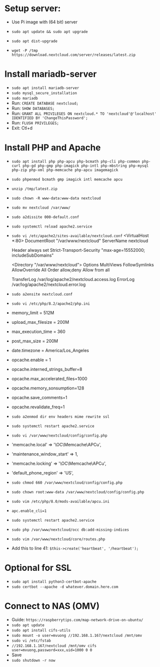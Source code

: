 
# Setup server:
*  Use Pi image with (64 bit) server

*  `sudo apt update && sudo apt upgrade`
*  `sudo apt dist-upgrade`
*  `wget -P /tmp https://download.nextcloud.com/server/releases/latest.zip`

# Install mariadb-server
*  `sudo apt install mariadb-server`
*  `sudo mysql_secure_installation`
*  `sudo mariadb`
*  Run: `CREATE DATABASE nextcloud;`
*  Run: `SHOW DATABASES;`
*  Run: `GRANT ALL PRIVILEGES ON nextcloud.* TO 'nextcloud'@'localhost' IDENTIFIED BY 'ChangeThisPassword';`
*  Run: `FLUSH PRIVILEGES;`
*  Exit: Ctl+d

# Install PHP and Apache
*  `sudo apt install php php-apcu php-bcmath php-cli php-common php-curl php-gd php-gmp php-imagick php-intl php-mbstring php-mysql php-zip php-xml php-memcache php-apcu imagemagick`
*  `sudo phpenmod bcmath gmp imagick intl memcache apcu`

*  `unzip /tmp/latest.zip`
*  `sudo chown -R www-data:www-data nextcloud`
*  `sudo mv nextcloud /var/www/`

*  `sudo a2dissite 000-default.conf`
*  `sudo systemctl reload apache2.service`
*  `sudo vi /etc/apache2/sites-available/nextcloud.conf`
<VirtualHost *:80>
    DocumentRoot "/var/www/nextcloud"
    ServerName nextcloud

    <IfModule mod_headers.c>
        Header always set Strict-Transport-Security "max-age=15552000; includeSubDomains"
    </IfModule>

    <Directory "/var/www/nextcloud">
        Options MultiViews FollowSymlinks
        AllowOverride All
        Order allow,deny
        Allow from all
    </Directory>

    TransferLog /var/log/apache2/nextcloud.access.log
    ErrorLog /var/log/apache2/nextcloud.error.log

</VirtualHost>

*  `sudo a2ensite nextcloud.conf`

*  `sudo vi /etc/php/8.2/apache2/php.ini`
*  memory_limit = 512M
*  upload_max_filesize = 200M
*  max_execution_time = 360
*  post_max_size = 200M
*  date.timezone = America/Los_Angeles
*  opcache.enable = 1
*  opcache.interned_strings_buffer=8
*  opcache.max_accelerated_files=1000
*  opcache.memory_sonsumption=128
*  opcache.save_comments=1
*  opcache.revalidate_freq=1

*  `sudo a2enmod dir env headers mime rewrite ssl`
*  `sudo systemctl restart apache2.service`

*  `sudo vi /var/www/nextcloud/config/config.php`
*  'memcache.local' => '\OC\Memcache\APCu',
*  'maintenance_window_start' => 1,
*  'memcache.locking' => '\OC\Memcache\APCu',
*  'default_phone_region' => 'US',

*  `sudo chmod 660 /var/www/nextcloud/config/config.php`
*  `sudo chown root:www-data /var/www/nextcloud/config/config.php`

*  `sudo vim /etc/php/8.0/mods-available/apcu.ini`
*  `apc.enable_cli=1`
*  `sudo systemctl restart apache2.service`

*  `sudo php /var/www/nextcloud/occ db:add-missing-indices`

*  `sudo vim /var/www/nextcloud/core/routes.php`
*  Add this to line 41: `$this->create('heartbeat', '/heartbeat');`

# Optional for SSL
*  `sudo apt install python3-certbot-apache`
*  `sudo certbot --apache -d whatever.domain.here.com`

# Connect to NAS (OMV)
*  Guide: `https://raspberrytips.com/map-network-drive-on-ubuntu/`
*  `sudo apt update`
*  `sudo apt install cifs-utils`
*  `sudo mount -o user=mvuong //192.168.1.167/nextcloud /mnt/omv`
*  `sudo vi /etc/fstab`
*  `//192.168.1.167/nextcloud /mnt/omv cifs user=mvuong,password=xxx,uid=1000 0 0`
*  Save
*  `sudo shutdown -r now`
